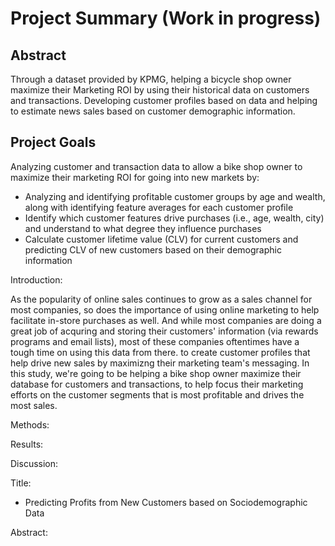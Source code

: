 # Project Summary (Work in progress)
## Abstract

Through a dataset provided by KPMG, helping a bicycle shop owner maximize their Marketing ROI by using their historical data on customers and transactions. Developing customer profiles based on data and helping to estimate news sales based on customer demographic information.


## Project Goals
Analyzing customer and transaction data to allow a bike shop owner to maximize their marketing ROI for going into new markets by:
- Analyzing and identifying profitable customer groups by age and wealth, along with identifying feature averages for each customer profile
- Identify which customer features drive purchases (i.e., age, wealth, city) and understand to what degree they influence purchases
- Calculate customer lifetime value (CLV) for current customers and predicting CLV of new customers based on their demographic information


Introduction:

  As the popularity of online sales continues to grow as a sales channel for most companies, so does the importance of using online marketing to help facilitate in-store purchases as well. And while most companies are doing a great job of acquring and storing their customers' information (via rewards programs and email lists), most of these companies oftentimes have a tough time on using this data from there. to create customer profiles that help drive new sales by maximizng their marketing team's messaging. 
  In this study, we're going to be helping a bike shop owner maximize their database for customers and transactions, to help focus their marketing efforts on the customer segments that is most profitable and drives the most sales.

Methods:

Results:

Discussion:

Title:

- Predicting Profits from New Customers based on Sociodemographic Data

Abstract:
